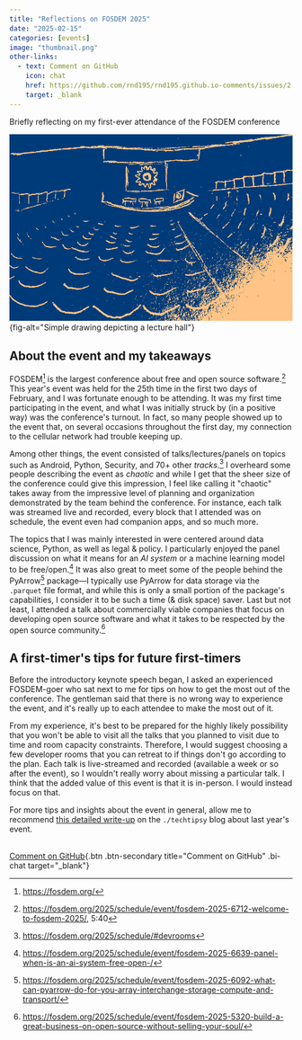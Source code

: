 ```yaml
---
title: "Reflections on FOSDEM 2025"
date: "2025-02-15"
categories: [events]
image: "thumbnail.png"
other-links:
  - text: Comment on GitHub
    icon: chat
    href: https://github.com/rnd195/rnd195.github.io-comments/issues/2
    target: _blank
---
```


Briefly reflecting on my first-ever attendance of the FOSDEM conference

![](thumbnail.png){fig-alt="Simple drawing depicting a lecture hall"}


## About the event and my takeaways


FOSDEM[^fosdem] is the largest conference about free and open source software.[^largest] This year's event was held for the 25th time in the first two days of February, and I was fortunate enough to be attending. It was my first time participating in the event, and what I was initially struck by (in a positive way) was the conference's turnout. In fact, so many people showed up to the event that, on several occasions throughout the first day, my connection to the cellular network had trouble keeping up.

Among other things, the event consisted of talks/lectures/panels on topics such as Android, Python, Security, and 70+ other *tracks*.[^tracks] I overheard some people describing the event as *chaotic* and while I get that the sheer size of the conference could give this impression, I feel like calling it "chaotic" takes away from the impressive level of planning and organization demonstrated by the team behind the conference. For instance, each talk was streamed live and recorded, every block that I attended was on schedule, the event even had companion apps, and so much more.

The topics that I was mainly interested in were centered around data science, Python, as well as legal & policy. I particularly enjoyed the panel discussion on what it means for an *AI system* or a machine learning model to be free/open.[^panel] It was also great to meet some of the people behind the PyArrow[^arrow] package—I typically use PyArrow for data storage via the `.parquet` file format, and while this is only a small portion of the package's capabilities, I consider it to be such a time (& disk space) saver. Last but not least, I attended a talk about commercially viable companies that focus on developing open source software and what it takes to be respected by the open source community.[^companies] 



## A first-timer's tips for future first-timers

Before the introductory keynote speech began, I asked an experienced FOSDEM-goer who sat next to me for tips on how to get the most out of the conference. The gentleman said that there is no wrong way to experience the event, and it's really up to each attendee to make the most out of it. 

From my experience, it's best to be prepared for the highly likely possibility that you won't be able to visit all the talks that you planned to visit due to time and room capacity constraints. Therefore, I would suggest choosing a few developer rooms that you can retreat to if things don't go according to the plan. Each talk is live-streamed and recorded (available a week or so after the event), so I wouldn't really worry about missing a particular talk. I think that the added value of this event is that it is in-person. I would instead focus on that.

For more tips and insights about the event in general, allow me to recommend [this detailed write-up](https://ounapuu.ee/posts/2024/02/12/fosdem-2024/) on the `./techtipsy` blog about last year's event.



[^fosdem]: <https://fosdem.org/>
[^largest]: <https://fosdem.org/2025/schedule/event/fosdem-2025-6712-welcome-to-fosdem-2025/>, 5:40
[^tracks]: <https://fosdem.org/2025/schedule/#devrooms>
[^panel]: <https://fosdem.org/2025/schedule/event/fosdem-2025-6639-panel-when-is-an-ai-system-free-open-/>
[^arrow]: <https://fosdem.org/2025/schedule/event/fosdem-2025-6092-what-can-pyarrow-do-for-you-array-interchange-storage-compute-and-transport/>
[^companies]: <https://fosdem.org/2025/schedule/event/fosdem-2025-5320-build-a-great-business-on-open-source-without-selling-your-soul/>


<br/> [Comment on GitHub](https://github.com/rnd195/rnd195.github.io-comments/issues/2){.btn .btn-secondary title="Comment on GitHub" .bi-chat target="_blank"}